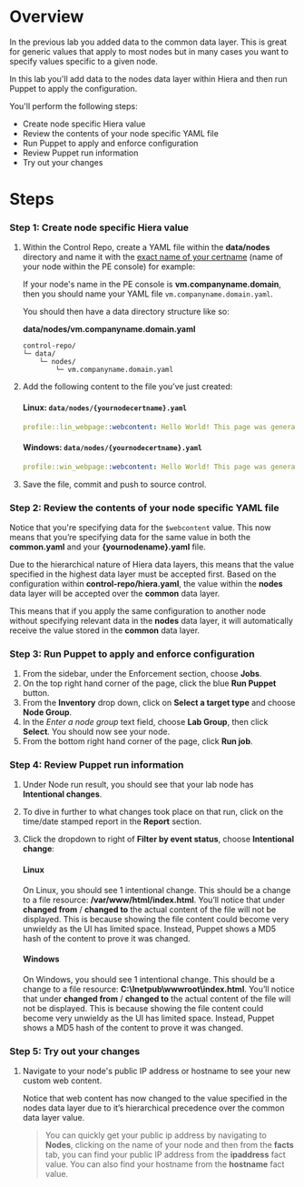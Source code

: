 # Overview

In the previous lab you added data to the common data layer. This is great for generic values that apply to most nodes but in many cases you want to specify values specific to a given node. 

In this lab you'll add data to the nodes data layer within Hiera and then run Puppet to apply the configuration. 

You'll perform the following steps:

* Create node specific Hiera value
* Review the contents of your node specific YAML file
* Run Puppet to apply and enforce configuration
* Review Puppet run information
* Try out your changes

# Steps

### Step 1: Create node specific Hiera value


1. Within the Control Repo, create a YAML file within the **data/nodes** directory and name it with the <span style="text-decoration:underline;">exact name of your certname</span> (name of your node within the PE console) for example:

    If your node's name in the PE console is **vm.companyname.domain**, then you should name your YAML file `vm.companyname.domain.yaml`.

    You should then have a data directory structure like so: 

    **data/nodes/vm.companyname.domain.yaml** 

    ```
    control-repo/
    └─ data/
        └─ nodes/
            └─ vm.companyname.domain.yaml
    ```

2. Add the following content to the file you’ve just created:

    #### Linux: `data/nodes/{yournodecertname}.yaml`

    ```yaml
    profile::lin_webpage::webcontent: Hello World! This page was generated using data from the nodes data layer in Hiera and is specific to only this node! 
    ```

    #### Windows: `data/nodes/{yournodecertname}.yaml`

    ```yaml
    profile::win_webpage::webcontent: Hello World! This page was generated using data from the nodes data layer in Hiera and is specific to only this node! 
    ```

3. Save the file, commit and push to source control.

### Step 2: Review the contents of your node specific YAML file

Notice that you're specifying data for the `$webcontent` value. This now means that you’re specifying data for the same value in both the **common.yaml** and your **{yournodename}.yaml** file. 

Due to the hierarchical nature of Hiera data layers, this means that the value specified in the highest data layer must be accepted first. Based on the configuration within **control-repo/hiera.yaml**, the value within the **nodes** data layer will be accepted over the **common** data layer.

This means that if you apply the same configuration to another node without specifying relevant data in the **nodes** data layer, it will automatically receive the value stored in the  **common** data layer.

### Step 3: Run Puppet to apply and enforce configuration

1. From the sidebar, under the Enforcement section, choose **Jobs**.
2. On the top right hand corner of the page, click the blue **Run Puppet** button.
3. From the **Inventory** drop down, click on **Select a target type** and choose **Node Group**.
4. In the _Enter a node group_ text field, choose **Lab Group**, then click **Select**. You should now see your node.
5. From the bottom right hand corner of the page, click **Run job**.

### Step 4: Review Puppet run information

1. Under Node run result, you should see that your lab node has **Intentional changes**.
2. To dive in further to what changes took place on that run, click on the time/date stamped report in the **Report** section.
3. Click the dropdown to right of **Filter by event status**, choose **Intentional change**:

    #### Linux

    On Linux, you should see 1 intentional change. This should be a change to a file resource: **/var/www/html/index.html**. You’ll notice that under **changed from** / **changed to** the actual content of the file will not be displayed. This is because showing the file content could become very unwieldy as the UI has limited space. Instead, Puppet shows a MD5 hash of the content to prove it was changed. 

    #### Windows

    On Windows, you should see 1 intentional change. This should be a change to a file resource: **C:\Inetpub\wwwroot\index.html**. You’ll notice that under **changed from** / **changed to** the actual content of the file will not be displayed. This is because showing the file content could become very unwieldy as the UI has limited space. Instead, Puppet shows a MD5 hash of the content to prove it was changed. 


### Step 5: Try out your changes

1. Navigate to your node's public IP address or hostname to see your new custom web content.

    Notice that web content has now changed to the value specified in the nodes data layer due to it’s hierarchical precedence over the common data layer value.

    > You can quickly get your public ip address by navigating to **Nodes**, clicking on the name of your node and then from the **facts** tab, you can find your public IP address from the **ipaddress** fact value. You can also find your hostname from the **hostname** fact value.
